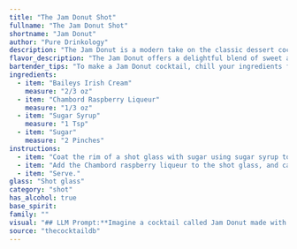 ```yaml
---
title: "The Jam Donut Shot"
fullname: "The Jam Donut Shot"
shortname: "Jam Donut"
author: "Pure Drinkology"
description: "The Jam Donut is a modern take on the classic dessert cocktail, likely inspired by the popular British treat. This creamy, sweet concoction blends the rich smoothness of Baileys with the fruity sweetness of Chambord, creating a decadent and playful drink perfect for a celebratory occasion. "
flavor_description: "The Jam Donut offers a delightful blend of sweet and fruity notes.  The Baileys Irish Cream provides a creamy base with hints of vanilla and chocolate, while Chambord adds a vibrant raspberry sweetness.  Sugar syrup enhances the overall sweetness and creates a smooth texture, culminating in a taste reminiscent of a warm, sugary donut filled with raspberry jam. "
bartender_tips: "To make a Jam Donut cocktail, chill your ingredients for a better, more balanced flavor. Use a good quality sugar syrup, not just granulated sugar, for a smoother, less grainy texture. When layering the cocktail, pour the Chambord gently over the back of a spoon to avoid mixing the layers. Finally, garnish with a fresh raspberry for that perfect, sweet and fruity touch. "
ingredients:
  - item: "Baileys Irish Cream"
    measure: "2/3 oz"
  - item: "Chambord Raspberry Liqueur"
    measure: "1/3 oz"
  - item: "Sugar Syrup"
    measure: "1 Tsp"
  - item: "Sugar"
    measure: "2 Pinches"
instructions:
  - item: "Coat the rim of a shot glass with sugar using sugar syrup to stick."
  - item: "Add the Chambord raspberry liqueur to the shot glass, and carefully layer the Baileys Irish Cream on top."
  - item: "Serve."
glass: "Shot glass"
category: "shot"
has_alcohol: true
base_spirit:
family: ""
visual: "## LLM Prompt:**Imagine a cocktail called Jam Donut made with Baileys Irish Cream, Chambord Raspberry Liqueur, sugar syrup, and a sugar rim. Describe its appearance in detail, focusing on its color, texture, and any visual elements that contribute to its overall aesthetic.****Here are some hints to consider:*** **Color:** How does the combination of Baileys and Chambord affect the overall color? Is it a deep, rich hue or a more delicate shade? Does the sugar syrup add any dimension?* **Texture:** Is the drink smooth and creamy or more viscous? Does the sugar rim add any textural contrast?* **Visual Elements:** Does the drink have any interesting layers or swirls? How does the sugar rim enhance the visual appeal?**Your description should evoke a clear picture of the Jam Donut cocktail in the reader's mind.** "
source: "thecocktaildb"
---
```


